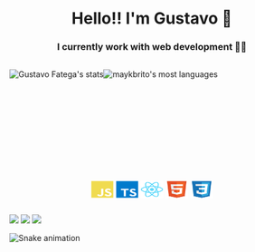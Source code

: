 
<h1 align="center">Hello!! I'm Gustavo 🙋</h1>

<h3 align="center">I currently work with web development  👩‍💻</h3>


##

<div align="center" style="display:flex;">
  <img height="180em" src="https://github-readme-stats.vercel.app/api?username=GustavoFatega&show_icons=true&theme=vision-friendly-dark" alt="Gustavo Fatega's stats"/>
  <img height="180em" src="https://github-readme-stats.vercel.app/api/top-langs/?username=GustavoFatega&layout=compact&theme=vision-friendly-dark" alt="maykbrito's most languages"/>
</div>

  </div>
<div style="display: inline_block" align="center"><br>
  <img align="center" alt="Gustavo-Js" height="30" width="40" src="https://raw.githubusercontent.com/devicons/devicon/master/icons/javascript/javascript-plain.svg">
  <img align="center" alt="Gustavo-Ts" height="30" width="40" src="https://raw.githubusercontent.com/devicons/devicon/master/icons/typescript/typescript-plain.svg">
  <img align="center" alt="Gustavo-React" height="30" width="40" src="https://raw.githubusercontent.com/devicons/devicon/master/icons/react/react-original.svg">
  <img align="center" alt="Gustavo-HTML" height="30" width="40" src="https://raw.githubusercontent.com/devicons/devicon/master/icons/html5/html5-original.svg">
  <img align="center" alt="Gustavo-CSS" height="30" width="40" src="https://raw.githubusercontent.com/devicons/devicon/master/icons/css3/css3-original.svg">
</div>

##

<div> 
  <a href="https://www.instagram.com/gustavofatega/" target="_blank"><img src="https://img.shields.io/badge/-Instagram-%23E4405F?style=for-the-badge&logo=instagram&logoColor=white" target="_blank"></a>
  <a href = "mailto:contatorafaballerini@gmail.com"><img src="https://img.shields.io/badge/-Gmail-%23333?style=for-the-badge&logo=gmail&logoColor=white" target="_blank"></a>
  <a href="https://www.linkedin.com/in/gustavo-fatega-9a5921196/"><img src="https://img.shields.io/badge/-LinkedIn-%230077B5?style=for-the-badge&logo=linkedin&logoColor=white" target="_blank"></a> 
 
  ![Snake animation](https://github.com/GustavoFatega/GustavoFatega/blob/output/github-contribution-grid-snake.svg)
 
</div>
